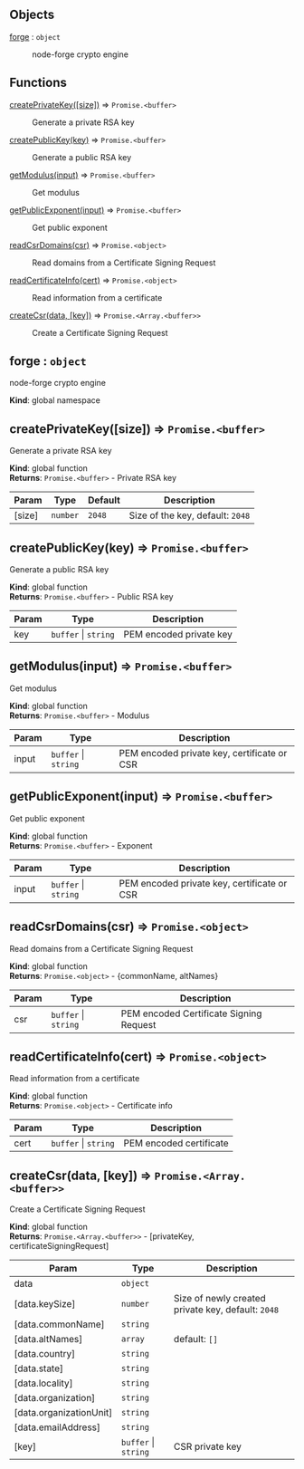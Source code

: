 ## Objects

<dl>
<dt><a href="#forge">forge</a> : <code>object</code></dt>
<dd><p>node-forge crypto engine</p>
</dd>
</dl>

## Functions

<dl>
<dt><a href="#createPrivateKey">createPrivateKey([size])</a> ⇒ <code>Promise.&lt;buffer&gt;</code></dt>
<dd><p>Generate a private RSA key</p>
</dd>
<dt><a href="#createPublicKey">createPublicKey(key)</a> ⇒ <code>Promise.&lt;buffer&gt;</code></dt>
<dd><p>Generate a public RSA key</p>
</dd>
<dt><a href="#getModulus">getModulus(input)</a> ⇒ <code>Promise.&lt;buffer&gt;</code></dt>
<dd><p>Get modulus</p>
</dd>
<dt><a href="#getPublicExponent">getPublicExponent(input)</a> ⇒ <code>Promise.&lt;buffer&gt;</code></dt>
<dd><p>Get public exponent</p>
</dd>
<dt><a href="#readCsrDomains">readCsrDomains(csr)</a> ⇒ <code>Promise.&lt;object&gt;</code></dt>
<dd><p>Read domains from a Certificate Signing Request</p>
</dd>
<dt><a href="#readCertificateInfo">readCertificateInfo(cert)</a> ⇒ <code>Promise.&lt;object&gt;</code></dt>
<dd><p>Read information from a certificate</p>
</dd>
<dt><a href="#createCsr">createCsr(data, [key])</a> ⇒ <code>Promise.&lt;Array.&lt;buffer&gt;&gt;</code></dt>
<dd><p>Create a Certificate Signing Request</p>
</dd>
</dl>

<a name="forge"></a>

## forge : <code>object</code>
node-forge crypto engine

**Kind**: global namespace  
<a name="createPrivateKey"></a>

## createPrivateKey([size]) ⇒ <code>Promise.&lt;buffer&gt;</code>
Generate a private RSA key

**Kind**: global function  
**Returns**: <code>Promise.&lt;buffer&gt;</code> - Private RSA key  

| Param | Type | Default | Description |
| --- | --- | --- | --- |
| [size] | <code>number</code> | <code>2048</code> | Size of the key, default: `2048` |

<a name="createPublicKey"></a>

## createPublicKey(key) ⇒ <code>Promise.&lt;buffer&gt;</code>
Generate a public RSA key

**Kind**: global function  
**Returns**: <code>Promise.&lt;buffer&gt;</code> - Public RSA key  

| Param | Type | Description |
| --- | --- | --- |
| key | <code>buffer</code> \| <code>string</code> | PEM encoded private key |

<a name="getModulus"></a>

## getModulus(input) ⇒ <code>Promise.&lt;buffer&gt;</code>
Get modulus

**Kind**: global function  
**Returns**: <code>Promise.&lt;buffer&gt;</code> - Modulus  

| Param | Type | Description |
| --- | --- | --- |
| input | <code>buffer</code> \| <code>string</code> | PEM encoded private key, certificate or CSR |

<a name="getPublicExponent"></a>

## getPublicExponent(input) ⇒ <code>Promise.&lt;buffer&gt;</code>
Get public exponent

**Kind**: global function  
**Returns**: <code>Promise.&lt;buffer&gt;</code> - Exponent  

| Param | Type | Description |
| --- | --- | --- |
| input | <code>buffer</code> \| <code>string</code> | PEM encoded private key, certificate or CSR |

<a name="readCsrDomains"></a>

## readCsrDomains(csr) ⇒ <code>Promise.&lt;object&gt;</code>
Read domains from a Certificate Signing Request

**Kind**: global function  
**Returns**: <code>Promise.&lt;object&gt;</code> - {commonName, altNames}  

| Param | Type | Description |
| --- | --- | --- |
| csr | <code>buffer</code> \| <code>string</code> | PEM encoded Certificate Signing Request |

<a name="readCertificateInfo"></a>

## readCertificateInfo(cert) ⇒ <code>Promise.&lt;object&gt;</code>
Read information from a certificate

**Kind**: global function  
**Returns**: <code>Promise.&lt;object&gt;</code> - Certificate info  

| Param | Type | Description |
| --- | --- | --- |
| cert | <code>buffer</code> \| <code>string</code> | PEM encoded certificate |

<a name="createCsr"></a>

## createCsr(data, [key]) ⇒ <code>Promise.&lt;Array.&lt;buffer&gt;&gt;</code>
Create a Certificate Signing Request

**Kind**: global function  
**Returns**: <code>Promise.&lt;Array.&lt;buffer&gt;&gt;</code> - [privateKey, certificateSigningRequest]  

| Param | Type | Description |
| --- | --- | --- |
| data | <code>object</code> |  |
| [data.keySize] | <code>number</code> | Size of newly created private key, default: `2048` |
| [data.commonName] | <code>string</code> |  |
| [data.altNames] | <code>array</code> | default: `[]` |
| [data.country] | <code>string</code> |  |
| [data.state] | <code>string</code> |  |
| [data.locality] | <code>string</code> |  |
| [data.organization] | <code>string</code> |  |
| [data.organizationUnit] | <code>string</code> |  |
| [data.emailAddress] | <code>string</code> |  |
| [key] | <code>buffer</code> \| <code>string</code> | CSR private key |

